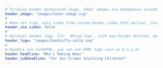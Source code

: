 ```yaml
---
# Striking header background image, Ideal images are homogenous around the centre and contrasting to the text. Non-ideal images can use `title_guard`
header_image: "images/cover-image.svg"
#
# When set true, uses video from custom_header_video.html partial, instead of header_image
header_use_video: false
#
# Optional header logo. CSS: `#blog-logo`, with max-height defined, optimize to prevent scaling
header_logo: "images/handcuffs-solid.svg"
#
# Headers are safeHTML, you can use HTML tags such as b,i,u,br
header_headline: "Who's Making News"
header_subheadline: "for Sex Crimes Involving Children?"
---
```

